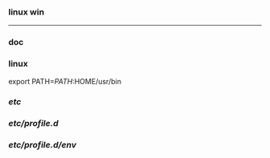 ### linux win
---

### doc

### linux
export PATH=$PATH:$HOME/usr/bin

### *etc*
### *etc/profile.d*
### *etc/profile.d/env*






























































